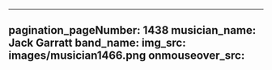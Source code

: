 ------
pagination_pageNumber: 1438
musician_name: Jack Garratt
band_name: 
img_src: images/musician1466.png
onmouseover_src: 
------
